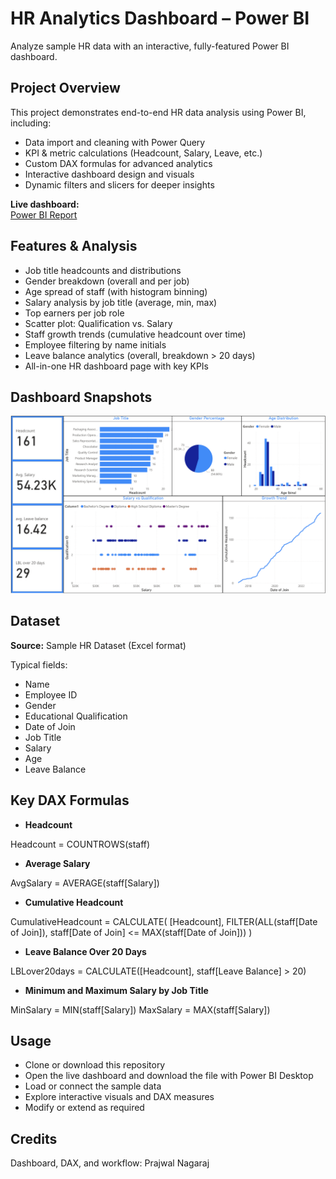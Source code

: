 # HR Analytics Dashboard – Power BI

Analyze sample HR data with an interactive, fully-featured Power BI dashboard.

## Project Overview

This project demonstrates end-to-end HR data analysis using Power BI, including:
- Data import and cleaning with Power Query
- KPI & metric calculations (Headcount, Salary, Leave, etc.)
- Custom DAX formulas for advanced analytics
- Interactive dashboard design and visuals
- Dynamic filters and slicers for deeper insights

**Live dashboard:**  
[Power BI Report](https://app.powerbi.com/groups/me/reports/8adf30c0-3ac3-4c17-9636-afe8d79ea4c6/d37e63d35ecfaf31fcc6?experience=power-bi)

## Features & Analysis

- Job title headcounts and distributions
- Gender breakdown (overall and per job)
- Age spread of staff (with histogram binning)
- Salary analysis by job title (average, min, max)
- Top earners per job role
- Scatter plot: Qualification vs. Salary
- Staff growth trends (cumulative headcount over time)
- Employee filtering by name initials
- Leave balance analytics (overall, breakdown > 20 days)
- All-in-one HR dashboard page with key KPIs

## Dashboard Snapshots

![HR Dashboard Screenshot](dashboard.png)

## Dataset

**Source:** Sample HR Dataset (Excel format)

Typical fields:
- Name
- Employee ID
- Gender
- Educational Qualification
- Date of Join
- Job Title
- Salary
- Age
- Leave Balance

## Key DAX Formulas

- **Headcount**
  
Headcount = COUNTROWS(staff)

- **Average Salary**
  
AvgSalary = AVERAGE(staff[Salary])

- **Cumulative Headcount**
  
CumulativeHeadcount = CALCULATE(
[Headcount],
FILTER(ALL(staff[Date of Join]), staff[Date of Join] <= MAX(staff[Date of Join]))
)

- **Leave Balance Over 20 Days**
  
LBLover20days = CALCULATE([Headcount], staff[Leave Balance] > 20)

- **Minimum and Maximum Salary by Job Title**
  
MinSalary = MIN(staff[Salary])
MaxSalary = MAX(staff[Salary])

## Usage

- Clone or download this repository
- Open the live dashboard and download the file with Power BI Desktop
- Load or connect the sample data
- Explore interactive visuals and DAX measures
- Modify or extend as required

## Credits

Dashboard, DAX, and workflow: Prajwal Nagaraj

